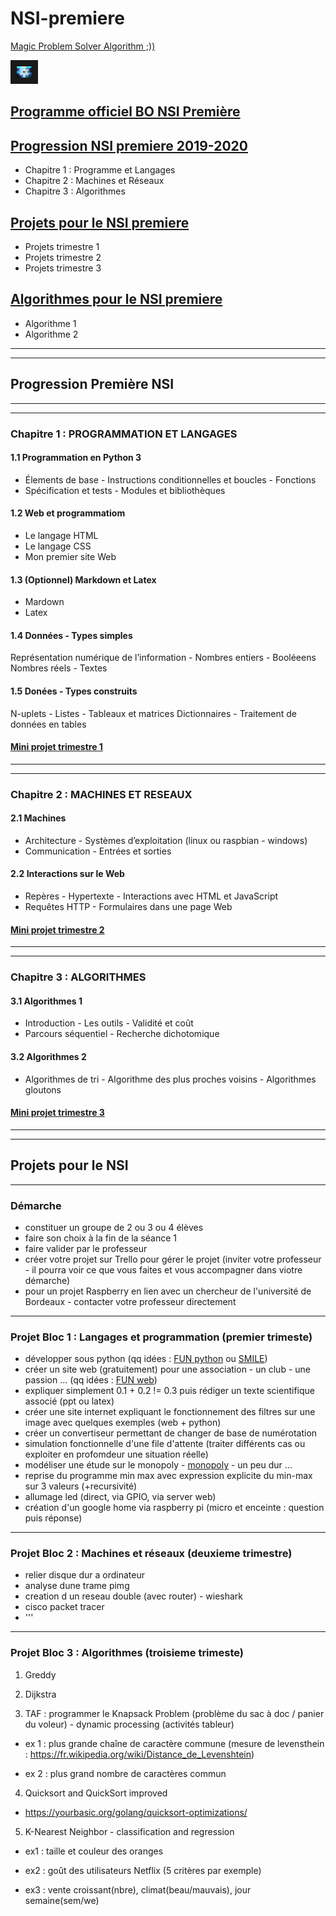 # NSI-premiere

[Magic Problem Solver Algorithm ;))](https://proftomcrick.com/2011/04/26/feynman-problem-solving-algorithm/)

<a href="https://www.youtube.com/watch?v=gpJvvH8JFn4" target="_blank"><img src="https://github.com/Math13Net/NSI-premiere/blob/master/nsi.jpg" alt="NSI Première" width="24" height="18" border="10" /></a>

## [Programme officiel BO NSI Première](https://github.com/Math13Net/NSI-premiere/blob/master/programme-nsi-premiere.pdf)

## [Progression NSI premiere 2019-2020](#sommaire)
 * Chapitre 1 : Programme et Langages
 * Chapitre 2 : Machines et Réseaux
 * Chapitre 3 : Algorithmes

## [Projets pour le NSI premiere](#projet)
 * Projets trimestre 1
 * Projets trimestre 2
 * Projets trimestre 3

## [Algorithmes pour le NSI premiere](#algorithme)
 * Algorithme 1
 * Algorithme 2

------------------------------------------------------------------------------------------------
------------------------------------------------------------------------------------------------

## <a name="sommaire"></a> Progression Première NSI
------------------------------------------------------------------------------------------------
------------------------------------------------------------------------------------------------

### Chapitre 1 : PROGRAMMATION ET LANGAGES
#### 1.1 Programmation en Python 3
  * Élements de base - Instructions conditionnelles et boucles - Fonctions
  * Spécification et tests - Modules et bibliothèques

#### 1.2 Web et programmatiom
 * Le langage HTML
 * Le langage CSS
 * Mon premier site Web

#### 1.3 (Optionnel) Markdown et Latex
* Mardown
* Latex

#### 1.4 Données - Types simples
Représentation numérique de l’information - Nombres entiers - Booléeens
Nombres réels - Textes

#### 1.5 Donées - Types construits
N-uplets - Listes - Tableaux et matrices
Dictionnaires - Traitement de données en tables

#### [Mini projet trimestre 1](#projet1)


------------------------------------------------------------------------------------------------
------------------------------------------------------------------------------------------------

### Chapitre 2 : MACHINES ET RESEAUX

#### 2.1 Machines
 * Architecture - Systèmes d’exploitation (linux ou raspbian - windows)
 * Communication - Entrées et sorties

#### 2.2 Interactions sur le Web
 * Repères - Hypertexte - Interactions avec HTML et JavaScript
 * Requêtes HTTP - Formulaires dans une page Web


#### [Mini projet trimestre 2](#projet2)

------------------------------------------------------------------------------------------------
------------------------------------------------------------------------------------------------

### Chapitre 3 : ALGORITHMES

#### 3.1 Algorithmes 1
 * Introduction - Les outils - Validité et coût
 * Parcours séquentiel - Recherche dichotomique

#### 3.2 Algorithmes 2
 * Algorithmes de tri - Algorithme des plus proches voisins - Algorithmes gloutons

#### [Mini projet trimestre 3](#projet3)


------------------------------------------------------------------------------------------------
------------------------------------------------------------------------------------------------


## <a name="projet"></a> Projets pour le NSI

---------------------------------------------------------------------------------------------------------------------------
### <a name="demarche"></a> Démarche
- constituer un groupe de 2 ou 3 ou 4 élèves
- faire son choix à la fin de la séance 1
- faire valider par le professeur
- créer votre projet sur Trello pour gérer le projet
(inviter votre professeur - il pourra voir ce que vous faites et vous accompagner dans viotre démarche)
- pour un projet Raspberry en lien avec un chercheur de l'université de Bordeaux - contacter votre professeur directement


---------------------------------------------------------------------------------------------------------------------------
### <a name="projet1"></a> Projet Bloc 1 : Langages et programmation (premier trimeste)
- développer sous python
(qq idées : [FUN python](https://projects.raspberrypi.org/en/projects?software%5B%5D=python) ou [SMILE](https://culturemath.ens.fr/category/generalites-270))
- créer un site web (gratuitement) pour une association - un club - une passion ...
(qq idées : [FUN web](https://projects.raspberrypi.org/en/projects/?software[]=html-css-javascript))
- expliquer simplement 0.1 + 0.2 != 0.3 puis rédiger un texte scientifique associé (ppt ou latex)
- créer une site internet expliquant le fonctionnement des filtres sur une image avec quelques exemples (web + python)
- créer un convertiseur permettant de changer de base de numérotation
- simulation fonctionnelle d'une file d'attente (traiter différents cas ou exploiter en profomdeur une situation réelle)
- modéliser une étude sur le monopoly - [monopoly](https://www.youtube.com/watch?v=KHPbaIFGZTE) - un peu dur ...
- reprise du programme min max avec expression explicite du min-max sur 3 valeurs (+recursivité)
- allumage led (direct, via GPIO, via server web)
- création d'un google home via raspberry pi (micro et enceinte : question puis réponse)

---------------------------------------------------------------------------------------------------------------------------
### <a name="projet2"></a> Projet Bloc 2 : Machines et réseaux (deuxieme trimestre)
- relier disque dur a ordinateur
- analyse dune trame pimg
- creation d un reseau double (avec router) - wieshark
- cisco packet tracer
- '''



---------------------------------------------------------------------------------------------------------------------------
### <a name="projet3"></a> Projet Bloc 3 : Algorithmes (troisieme trimeste)
 1. Greddy

 2. Dijkstra

 3. TAF : programmer le Knapsack Problem (problème du sac à doc / panier du voleur) - dynamic processing (activités tableur)

  * ex 1 : plus grande chaîne de caractère commune (mesure de levensthein : https://fr.wikipedia.org/wiki/Distance_de_Levenshtein)

  * ex 2 : plus grand nombre de caractères commun

  4. Quicksort and QuickSort improved

   * https://yourbasic.org/golang/quicksort-optimizations/

  5. K-Nearest Neighbor - classification and regression

   * ex1 : taille et couleur des oranges

   * ex2 : goût des utilisateurs Netflix (5 critères par exemple)

   * ex3 : vente croissant(nbre), climat(beau/mauvais), jour semaine(sem/we)




